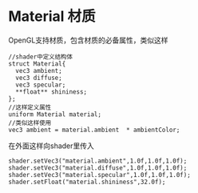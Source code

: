 #  Material 材质

OpenGL支持材质，包含材质的必备属性，类似这样

```
//shader中定义结构体
struct Material{
  vec3 ambient;
  vec3 diffuse;
  vec3 specular;
  **float** shininess;
};
//这样定义属性
uniform Material material;
//类似这样使用
vec3 ambient = material.ambient  * ambientColor;
```

在外面这样向shader里传入

```
shader.setVec3("material.ambient",1.0f,1.0f,1.0f);
shader.setVec3("material.diffuse",1.0f,1.0f,1.0f);
shader.setVec3("material.specular",1.0f,1.0f,1.0f);
shader.setFloat("material.shininess",32.0f);
```

